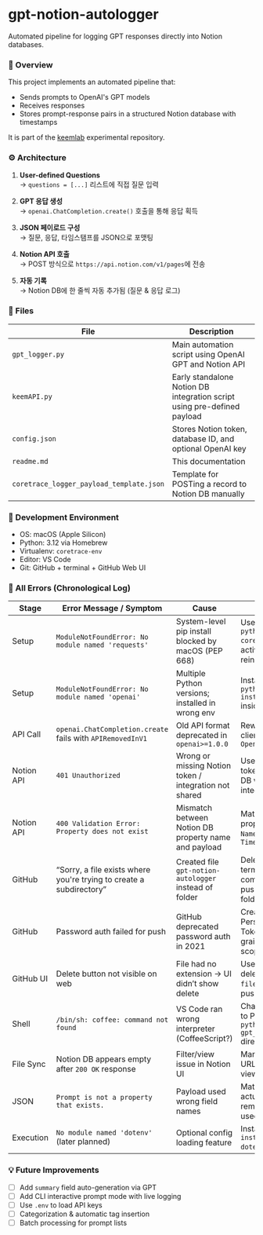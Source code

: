 # gpt-notion-autologger
  Automated pipeline for logging GPT responses directly into Notion databases.


### 🧠 Overview

This project implements an automated pipeline that:
- Sends prompts to OpenAI's GPT models
- Receives responses
- Stores prompt-response pairs in a structured Notion database with timestamps

It is part of the [keemlab](https://github.com/kimnahyun57/keemlab) experimental repository.


### ⚙️ Architecture

1. **User-defined Questions**  
   → `questions = [...]` 리스트에 직접 질문 입력

2. **GPT 응답 생성**  
   → `openai.ChatCompletion.create()` 호출을 통해 응답 획득

3. **JSON 페이로드 구성**  
   → 질문, 응답, 타임스탬프를 JSON으로 포맷팅

4. **Notion API 호출**  
   → POST 방식으로 `https://api.notion.com/v1/pages`에 전송

5. **자동 기록**  
   → Notion DB에 한 줄씩 자동 추가됨 (질문 & 응답 로그)


### 📁 Files

| File | Description |
|------|-------------|
| `gpt_logger.py` | Main automation script using OpenAI GPT and Notion API |
| `keemAPI.py` | Early standalone Notion DB integration script using pre-defined payload |
| `config.json` | Stores Notion token, database ID, and optional OpenAI key |
| `readme.md` | This documentation |
| `coretrace_logger_payload_template.json` | Template for POSTing a record to Notion DB manually |



### 🧪 Development Environment

- OS: macOS (Apple Silicon)
- Python: 3.12 via Homebrew
- Virtualenv: `coretrace-env`
- Editor: VS Code
- Git: GitHub + terminal + GitHub Web UI



### 🐛 All Errors (Chronological Log)

| Stage | Error Message / Symptom | Cause | Resolution |
|-------|--------------------------|-------|------------|
| Setup | `ModuleNotFoundError: No module named 'requests'` | System-level pip install blocked by macOS (PEP 668) | Used virtualenv: `python3 -m venv coretrace-env` → activated → reinstalled `requests` |
| Setup | `ModuleNotFoundError: No module named 'openai'` | Multiple Python versions; installed in wrong env | Installed with: `python3.12 -m pip install openai` inside correct venv |
| API Call | `openai.ChatCompletion.create` fails with `APIRemovedInV1` | Old API format deprecated in `openai>=1.0.0` | Rewrote using new client: `client = OpenAI(api_key=...)` |
| Notion API | `401 Unauthorized` | Wrong or missing Notion token / integration not shared | Used `secret_...` token and shared DB with the integration manually |
| Notion API | `400 Validation Error: Property does not exist` | Mismatch between Notion DB property name and payload | Matched Notion DB properties exactly: `Name`, `Response`, `Timestamp` |
| GitHub | “Sorry, a file exists where you're trying to create a subdirectory” | Created file `gpt-notion-autologger` instead of folder | Deleted file using terminal → committed → re-pushed to allow folder |
| GitHub | Password auth failed for push | GitHub deprecated password auth in 2021 | Created and used Personal Access Token (fine-grained, repo scope) |
| GitHub UI | Delete button not visible on web | File had no extension → UI didn’t show delete | Used local Git CLI to delete the file: `rm filename` + commit + push |
| Shell | `/bin/sh: coffee: command not found` | VS Code ran wrong interpreter (CoffeeScript?) | Changed interpreter to Python or used `python3 gpt_logger.py` directly |
| File Sync | Notion DB appears empty after `200 OK` response | Filter/view issue in Notion UI | Manually checked URL or updated view filters |
| JSON | `Prompt is not a property that exists.` | Payload used wrong field names | Matched keys to actual DB schema; removed `Prompt` and used `Name` |
| Execution | `No module named 'dotenv'` (later planned) | Optional config loading feature | Install with: `pip install python-dotenv` if needed |


### 💡 Future Improvements

- [ ] Add `summary` field auto-generation via GPT
- [ ] Add CLI interactive prompt mode with live logging
- [ ] Use `.env` to load API keys
- [ ] Categorization & automatic tag insertion
- [ ] Batch processing for prompt lists
